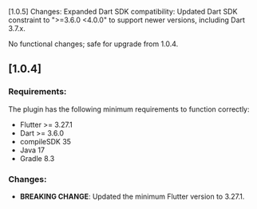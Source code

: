 [1.0.5]
Changes:
Expanded Dart SDK compatibility:
Updated Dart SDK constraint to ">=3.6.0 <4.0.0" to support newer versions, including Dart 3.7.x.

No functional changes; safe for upgrade from 1.0.4.

## [1.0.4]

### Requirements:
The plugin has the following minimum requirements to function correctly:
* Flutter >= 3.27.1
* Dart >= 3.6.0
* compileSDK 35
* Java 17
* Gradle 8.3

### Changes:
* **BREAKING CHANGE**: Updated the minimum Flutter version to 3.27.1.
